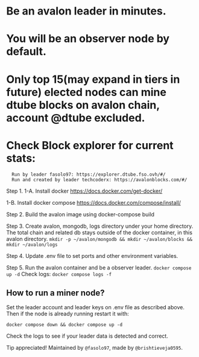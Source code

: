 # Be an avalon leader in minutes.
# You will be an observer node by default.

# Only top 15(may expand in tiers in future) elected nodes can mine dtube blocks on avalon chain, account @dtube excluded.
# Check Block explorer for current stats: 
      Run by leader fasolo97: https://explorer.dtube.fso.ovh/#/
      Run and created by leader techcoderx: https://avalonblocks.com/#/


Step 1.
  1-A. Install docker
    https://docs.docker.com/get-docker/

  1-B. Install docker compose
    https://docs.docker.com/compose/install/

Step 2.
  Build the avalon image using 
  docker-compose build

Step 3.
  Create avalon, mongodb, logs directory under your home directory. The total chain and related db stays outside of the docker container, in this avalon directory.
`
  mkdir -p ~/avalon/mongodb &&
  mkdir ~/avalon/blocks &&
  mkdir ~/avalon/logs
`

Step 4.
  Update .env file to set ports and other environment variables.

Step 5.
  Run the avalon container and be a observer leader.
  `docker compose up -d`
  Check logs:
  `docker compose logs -f`
## How to run a miner node?
  Set the leader account and leader keys on .env file as described above.
  Then if the node is already running restart it with:

`docker compose down && docker compose up -d`

Check the logs to see if your leader data is detected and correct.

Tip appreciated! Maintained by `@fasolo97`, made by `@brishtieveja0595`.


